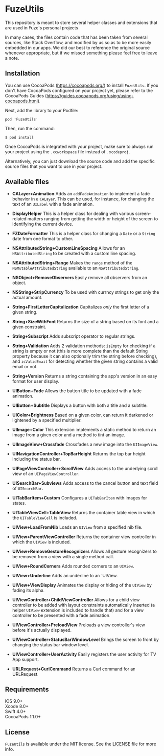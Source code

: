 # FuzeUtils
This repository is meant to store several helper classes and extensions that are used in Fuze's personal projects

In many cases, the files contain code that has been taken from several sources, like Stack Overflow, and modified by us so as to be more easily embedded in our apps. We did our best to reference the original source whenever appropriate, but if we missed something please feel free to leave a note.

## Installation

You can use CocoaPods (https://cocoapods.org/) to install `FuzeUtils`. If you don't have CocoaPods configured on your project yet, please refer to the CocoaPods Guides (https://guides.cocoapods.org/using/using-cocoapods.html).

Next, add the library to your Podfile:
```
pod 'FuzeUtils'
```

Then, run the command:
```shell
$ pod install
```

Once CocoaPods is integrated with your project, make sure to always run your project using the `.xcworkspace` file instead of `.xcodeproj`.

Alternatively, you can just download the source code and add the specific source files that you want to use in your project.

## Available files
* **CALayer+Animation**
Adds an `addFadeAnimation` to implement a fade behavior in a `CALayer`. This can be used, for instance, for changing the text of an `UILabel` with a fade animation. 

* **DisplayHelper**
This is a helper class for dealing with various screen-related matters ranging from getting the width or height of the screen to identifying the current device.

* **FZDateFormatter**
This is a helper class for changing a `Date` or a `String` date from one format to other.

* **NSAttributedString+CustomLineSpacing**
Allows for an `NSAttributedString` to be created with a custom line spacing.

* **NSAttributedString+Range**
Makes the `range` method of the `NSMutableAttributedString` available to an `NSAttributedString`.

* **NSObject+RemoveObservers**
Easily remove all observers from an object.

* **NSString+StripCurrency**
To be used with currncy strings to get only the actual amount. 

* **String+FirstLetterCapitalization**
Capitalizes *only* the first letter of a given string.

* **String+SizeWithFont**
Returns the size of a string based on its font and a given constraint. 

* **String+Subscript**
Adds subscript operator to regular strings.

* **String+Validation**
Adds 2 validation methods: `isEmpty` for checking if a string is empty or not (this is more complete than the default String property because it can also optionally trim the string before checking), and `isValidEmail` for detecting whether the given string contains a valid email or not.

* **String+Version**
Returns a string containing the app's version in an easy format for user display.

* **UIButton+Fade**
Allows the button title to be updated with a fade animation.

* **UIButton+Subtitle**
Displays a button with both a title and a subtitle.

* **UIColor+Brightness**
Based on a given color, can return it darkened or lightened by a specified multiplier.

* **UIImage+Color**
This extension implements a static method to return an image from a given color and a method to tint an image.

* **UIImageView+Crossfade**
Crossfades a new image into the `UIImageView`.

* **UINavigationController+TopBarHeight**
Returns the top bar height including the status bar.

* **UIPageViewController+ScrollView**
Adds access to the underlying scroll view of an `UIPageViewController`.

* **UISearchBar+Subviews**
Adds access to the cancel button and text field of `UISearchBar`.

* **UITabBarItem+Custom**
Configures a `UITabBarItem` with images for states.

* **UITableViewCell+TableView**
Returns the container table view in which the `UITableViewCell` is included.

* **UIView+LoadFromNib**
Loads an `UIView` from a specified nib file.

* **UIView+ParentViewController**
Returns the container view controller in which the `UIView` is included.

* **UIView+RemoveGestureRecognizers**
Allows all gesture recognizers to be removed from a view with a single method call.

* **UIView+RoundCorners**
Adds rounded corners to an `UIView`.

* **UIView+Underline**
Adds an underline to an `UIView.

* **UIView+ViewDisplay**
Animates the display or hiding of the `UIView` by fading its alpha.

* **UIViewController+ChildViewController**
Allows for a child view controller to be added with layout constraints automatically inserted (a helper `UIView` extension is included to handle that) and for a view controller to be presented with a fade animation. 

* **UIViewController+PreloadView**
Preloads a view controller's view before it's actually displayed.

* **UIViewController+StatusBarWindowLevel**
Brings the screen to front by changing the status bar window level.

* **UIViewController+UserActivity**
Easily registers the user activity for TV App support.

* **URLRequest+CurlCommand**
Returns a Curl command for an URLRequest.

## Requirements
iOS 9.0+  
Xcode 8.0+  
Swift 4.0+  
CocoaPods 1.1.0+

## License
`FuzeUtils` is available under the MIT license. See the [LICENSE](LICENSE) file for more info.
